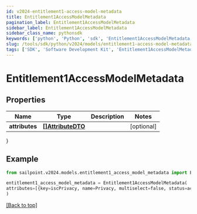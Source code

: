 ```yaml
---
id: v2024-entitlement1-access-model-metadata
title: Entitlement1AccessModelMetadata
pagination_label: Entitlement1AccessModelMetadata
sidebar_label: Entitlement1AccessModelMetadata
sidebar_class_name: pythonsdk
keywords: ['python', 'Python', 'sdk', 'Entitlement1AccessModelMetadata', 'V2024Entitlement1AccessModelMetadata'] 
slug: /tools/sdk/python/v2024/models/entitlement1-access-model-metadata
tags: ['SDK', 'Software Development Kit', 'Entitlement1AccessModelMetadata', 'V2024Entitlement1AccessModelMetadata']
---
```


# Entitlement1AccessModelMetadata


## Properties

Name | Type | Description | Notes
------------ | ------------- | ------------- | -------------
**attributes** | [**[]AttributeDTO**](attribute-dto) |  | [optional] 
}

## Example

```python
from sailpoint.v2024.models.entitlement1_access_model_metadata import Entitlement1AccessModelMetadata

entitlement1_access_model_metadata = Entitlement1AccessModelMetadata(
attributes=[{key=iscPrivacy, name=Privacy, multiselect=false, status=active, type=governance, objectTypes=[all], description=Specifies the level of privacy associated with an access item., values=[{value=public, name=Public, status=active}]}]
)

```
[[Back to top]](#) 

